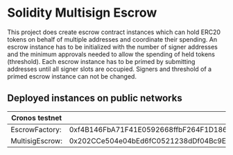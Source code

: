 # Solidity Multisign Escrow

This project does create escrow contract instances which can hold ERC20 tokens on behalf of multiple addresses and coordinate their spending.
An escrow instance has to be initialized with the number of signer addresses and the minimum approvals needed to allow the spending of held tokens (threshold).
Each escrow instance has to be primed by submitting addresses until all signer slots are occupied.
Signers and threshold of a primed escrow instance can not be changed.


## Deployed instances on public networks
  | Cronos testnet   |                                            |
  | ---------------- | ------------------------------------------ |
  | EscrowFactory:   | 0xf4B146FbA71F41E0592668ffbF264F1D186b2Ca8 |
  | MultisigEscrow: | 0x202CCe504e04bEd6fC0521238dDf04Bc9E8E15aB |
